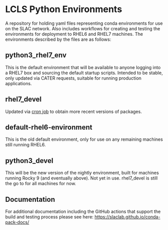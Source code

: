 # LCLS Python Environments

A repository for holding yaml files representing conda environments for use on the SLAC network. Also includes workflows for creating and testing the environments for deployment to RHEL6 and RHEL7 machines. The environments described by the files are as follows:

## python3_rhel7_env

This is the default environment that will be available to anyone logging into a RHEL7 box and sourcing the default startup scripts. Intended to be stable, only updated via CATER requests, suitable for running production applications.

## rhel7_devel

Updated via [cron job](https://github.com/slaclab/lcls-python3.8-env/blob/main/.github/workflows/publish_rhel7_nightly.yml) to obtain more recent versions of packages.

## default-rhel6-environment

This is the old default environment, only for use on any remaining machines still running RHEL6.

## python3_devel

This will be the new version of the nightly environment, built for machines running Rocky 9 (and eventually above). Not yet in use. rhel7_devel is still the go to for all machines for now.

## Documentation

For additional documentation including the GitHub actions that support the build and testing process please see here: https://slaclab.github.io/conda-pack-docs/
